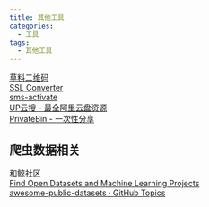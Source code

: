 ```yaml
---
title: 其他工具
categories:
  - 工具
tags:
  - 其他工具
---
```



[草料二维码](https://cli.im/tools)\
[SSL Converter](https://www.sslshopper.com/ssl-converter.html)\
[sms-activate](https://sms-activate.org/cn/freePrice#activation)\
[UP云搜 - 最全阿里云盘资源](https://www.upyunso.com/)\
[PrivateBin - 一次性分享](https://privatebin.info/)

## 爬虫数据相关

[和鲸社区](https://www.heywhale.com/home/)\
[Find Open Datasets and Machine Learning Projects](https://www.kaggle.com/datasets)\
[awesome-public-datasets · GitHub Topics](https://github.com/topics/awesome-public-datasets)
